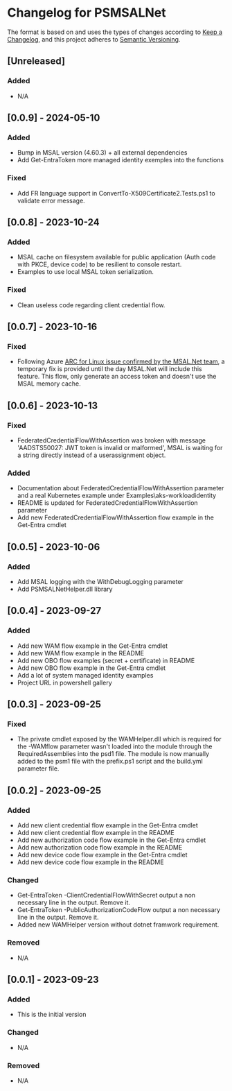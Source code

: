 # Changelog for PSMSALNet

The format is based on and uses the types of changes according to [Keep a Changelog](https://keepachangelog.com/en/1.0.0/),
and this project adheres to [Semantic Versioning](https://semver.org/spec/v2.0.0.html).

## [Unreleased]

### Added

- N/A

## [0.0.9] - 2024-05-10

### Added

- Bump in MSAL version (4.60.3) + all external dependencies
- Add Get-EntraToken more managed identity exemples into the functions

### Fixed

-  Add FR language support in ConvertTo-X509Certificate2.Tests.ps1 to validate error message.

## [0.0.8] - 2023-10-24

### Added

- MSAL cache on filesystem available for public application (Auth code with PKCE, device code) to be resilient to console restart.
- Examples to use local MSAL token serialization.

### Fixed

- Clean useless code regarding client credential flow.

## [0.0.7] - 2023-10-16

### Fixed

- Following Azure [ARC for Linux issue confirmed by the MSAL.Net team](https://github.com/AzureAD/microsoft-authentication-library-for-dotnet/issues/4358), a temporary fix is provided until the day MSAL.Net will include this feature. This flow, only generate an access token and doesn't use the MSAL memory cache.
 
## [0.0.6] - 2023-10-13

### Fixed

- FederatedCredentialFlowWithAssertion was broken with message 'AADSTS50027: JWT token is invalid or malformed', MSAL is waiting for a string directly instead of a userassignment object.

### Added

- Documentation about FederatedCredentialFlowWithAssertion parameter and a real Kubernetes example under Examples\aks-workloadidentity
- README is updated for FederatedCredentialFlowWithAssertion parameter
- Add new FederatedCredentialFlowWithAssertion flow example in the Get-Entra cmdlet

## [0.0.5] - 2023-10-06

### Added

- Add MSAL logging with the WithDebugLogging parameter
- Add PSMSALNetHelper.dll library

## [0.0.4] - 2023-09-27

### Added

- Add new WAM flow example in the Get-Entra cmdlet
- Add new WAM flow example in the README
- Add new OBO flow examples (secret + certificate) in README
- Add new OBO flow example in the Get-Entra cmdlet
- Add a lot of system managed identity examples
- Project URL in powershell gallery

## [0.0.3] - 2023-09-25

### Fixed

- The private cmdlet exposed by the WAMHelper.dll which is required for the -WAMflow parameter wasn't loaded into the module through the RequiredAssemblies into the psd1 file. The module is now manually added to the psm1 file with the prefix.ps1 script and the build.yml parameter file.

## [0.0.2] - 2023-09-25

### Added

- Add new client credential flow example in the Get-Entra cmdlet
- Add new client credential flow example in the README
- Add new authorization code flow example in the Get-Entra cmdlet
- Add new authorization code flow example in the README
- Add new device code flow example in the Get-Entra cmdlet
- Add new device code flow example in the README

### Changed

- Get-EntraToken -ClientCredentialFlowWithSecret output a non necessary line in the output. Remove it.
- Get-EntraToken -PublicAuthorizationCodeFlow output a non necessary line in the output. Remove it.
- Added new WAMHelper version without dotnet framwork requirement.

### Removed

- N/A

## [0.0.1] - 2023-09-23

### Added

- This is the initial version

### Changed

- N/A

### Removed

- N/A
